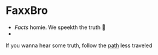 # FaxxBro
* *Facts*  homie. We speekth the truth :pig:
* 
 If you wanna hear some truth, follow the [path](http://www.netflix.com/) less traveled


